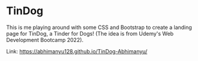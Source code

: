 # TinDog

This is me playing around with some CSS and Bootstrap to create a landing page for TinDog, a Tinder for Dogs! (The idea is from Udemy's Web Development Bootcamp 2022).  

Link: https://abhimanyu128.github.io/TinDog-Abhimanyu/
